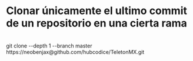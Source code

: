 # Clonar únicamente el ultimo commit de un repositorio en una cierta rama
<br>
git clone --depth 1 --branch master https://neobenjax@github.com/hubcodice/TeletonMX.git
